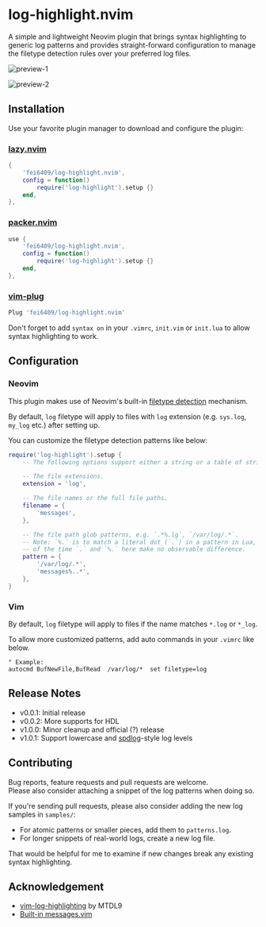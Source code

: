 # log-highlight.nvim

A simple and lightweight Neovim plugin that brings syntax highlighting to
generic log patterns and provides straight-forward configuration to manage the
filetype detection rules over your preferred log files.

![preview-1](./doc/images/kernel-log.png)

![preview-2](./doc/images/patterns-log.png)

## Installation

Use your favorite plugin manager to download and configure the plugin:

### [lazy.nvim](https://github.com/folke/lazy.nvim)

```lua
{
    'fei6409/log-highlight.nvim',
    config = function()
        require('log-highlight').setup {}
    end,
},
```

### [packer.nvim](https://github.com/wbthomason/packer.nvim)

```lua
use {
    'fei6409/log-highlight.nvim',
    config = function()
        require('log-highlight').setup {}
    end,
},
```

### [vim-plug](https://github.com/junegunn/vim-plug)

```lua
Plug 'fei6409/log-highlight.nvim'
```

Don't forget to add `syntax on` in your `.vimrc`, `init.vim` or `init.lua` to
allow syntax highlighting to work.

## Configuration

### Neovim

This plugin makes use of Neovim's built-in [filetype
detection](https://neovim.io/doc/user/filetype.html) mechanism.  

By default, `log` filetype will apply to files with `log` extension (e.g.
`sys.log`, `my_log` etc.) after setting up.

You can customize the filetype detection patterns like below:

```lua
require('log-highlight').setup {
    -- The following options support either a string or a table of strings.

    -- The file extensions.
    extension = 'log',

    -- The file names or the full file paths.
    filename = {
        'messages',
    },

    -- The file path glob patterns, e.g. `.*%.lg`, `/var/log/.*`.
    -- Note: `%.` is to match a literal dot (`.`) in a pattern in Lua, but most
    -- of the time `.` and `%.` here make no observable difference.
    pattern = {
        '/var/log/.*',
        'messages%..*',
    },
}
```

### Vim

By default, `log` filetype will apply to files if the name matches `*.log` or
`*_log`.  

To allow more customized patterns, add auto commands in your `.vimrc` like below.

```vim
" Example:
autocmd BufNewFile,BufRead  /var/log/*  set filetype=log
```

## Release Notes

- v0.0.1: Initial release
- v0.0.2: More supports for HDL
- v1.0.0: Minor cleanup and official (?) release
- v1.0.1: Support lowercase and [spdlog](https://github.com/gabime/spdlog)-style log levels

## Contributing

Bug reports, feature requests and pull requests are welcome.  
Please also consider attaching a snippet of the log patterns when doing so.

If you're sending pull requests, please also consider adding the new log samples
in `samples/`:
- For atomic patterns or smaller pieces, add them to `patterns.log`.
- For longer snippets of real-world logs, create a new log file.

That would be helpful for me to examine if new changes break any existing syntax
highlighting.

## Acknowledgement

- [vim-log-highlighting](https://github.com/MTDL9/vim-log-highlighting) by MTDL9
- [Built-in messages.vim](https://github.com/vim/vim/blob/master/runtime/syntax/messages.vim)
